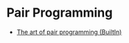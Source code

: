 # Pair Programming


- [The art of pair programming (BuiltIn)](https://builtin.com/software-engineering-perspectives/art-pair-programming)